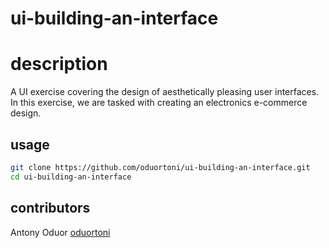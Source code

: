 # ui-building-an-interface

# description

A UI exercise covering the design of aesthetically pleasing user interfaces. In this exercise, we are tasked with creating an electronics e-commerce design.

## usage

```bash
git clone https://github.com/oduortoni/ui-building-an-interface.git
cd ui-building-an-interface
```

## contributors
Antony Oduor [oduortoni](https://github.com/oduortoni)  

